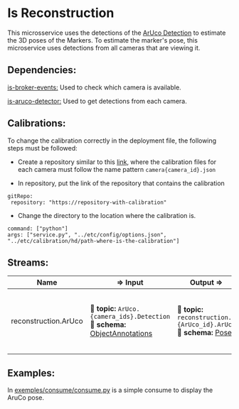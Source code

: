 # Is Reconstruction

This microsservice uses the detections of the [ArUco Detection](https://github.com/labviros/is-aruco-detector) to estimate the 3D poses of the Markers. To estimate the marker's pose, this microservice uses detections from all cameras that are viewing it.

## Dependencies:

[is-broker-events:](https://github.com/labviros/is-broker-events) Used to check which camera is available.

[is-aruco-detector:](https://github.com/labviros/is-aruco-detector) Used to get detections from each camera.

## Calibrations:

To change the calibration correctly in the deployment file, the following steps must be followed:

- Create a repository similar to this [link](https://github.com/vinihernech/camera-calibrations), where the calibration files for each camera must follow the name pattern `camera{camera_id}.json`

- In repository, put the link of the repository that contains the calibration

 ``` 
gitRepo:
  repository: "https://repository-with-calibration"
 ```
 - Change the directory to the location where the calibration is.
 
 ``` 
command: ["python"]
args: ["service.py", "../etc/config/options.json", "../etc/calibration/hd/path-where-is-the-calibration"]
 ```

## Streams:

| Name | ⇒ Input | Output  ⇒ | Description |
| ---- | ------- | --------- | ----------- |
| reconstruction.ArUco | :incoming_envelope: **topic:** `ArUco.{camera_ids}.Detection` <br> :gem: **schema:** [ObjectAnnotations](https://github.com/labviros/is-msgs/tree/master/docs#is.vision.ObjectAnnotations) | :incoming_envelope: **topic:**  `reconstruction.{ArUco_id}.ArUco` <br> :gem: **schema:** [Pose](https://github.com/labviros/is-msgs/tree/master/docs#is.common.Pose) | Uses ArUco detector detections to estimate ArUco marker pose. |

## Examples:

In [exemples/consume/consume.py](https://github.com/matheusdutra0207/is-reconstruction/blob/main/exemples/consume/consume.py) is a simple consume to display the AruCo pose.

